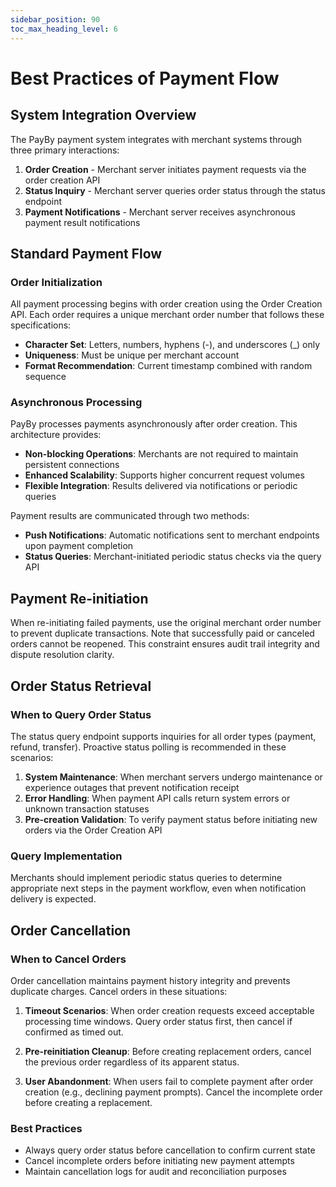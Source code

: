 ```yaml
---
sidebar_position: 90
toc_max_heading_level: 6
---
```


# Best Practices of Payment Flow

## System Integration Overview

The PayBy payment system integrates with merchant systems through three primary interactions:

1. **Order Creation** - Merchant server initiates payment requests via the order creation API
2. **Status Inquiry** - Merchant server queries order status through the status endpoint
3. **Payment Notifications** - Merchant server receives asynchronous payment result notifications

## Standard Payment Flow

### Order Initialization

All payment processing begins with order creation using the Order Creation API. Each order requires a unique merchant order number that follows these specifications:

- **Character Set**: Letters, numbers, hyphens (-), and underscores (_) only
- **Uniqueness**: Must be unique per merchant account
- **Format Recommendation**: Current timestamp combined with random sequence

### Asynchronous Processing

PayBy processes payments asynchronously after order creation. This architecture provides:

- **Non-blocking Operations**: Merchants are not required to maintain persistent connections
- **Enhanced Scalability**: Supports higher concurrent request volumes
- **Flexible Integration**: Results delivered via notifications or periodic queries

Payment results are communicated through two methods:

- **Push Notifications**: Automatic notifications sent to merchant endpoints upon payment completion
- **Status Queries**: Merchant-initiated periodic status checks via the query API

## Payment Re-initiation

When re-initiating failed payments, use the original merchant order number to prevent duplicate transactions. Note that successfully paid or canceled orders cannot be reopened. This constraint ensures audit trail integrity and dispute resolution clarity.

## Order Status Retrieval

### When to Query Order Status

The status query endpoint supports inquiries for all order types (payment, refund, transfer). Proactive status polling is recommended in these scenarios:

1. **System Maintenance**: When merchant servers undergo maintenance or experience outages that prevent notification receipt
2. **Error Handling**: When payment API calls return system errors or unknown transaction statuses  
3. **Pre-creation Validation**: To verify payment status before initiating new orders via the Order Creation API

### Query Implementation

Merchants should implement periodic status queries to determine appropriate next steps in the payment workflow, even when notification delivery is expected.

## Order Cancellation

### When to Cancel Orders

Order cancellation maintains payment history integrity and prevents duplicate charges. Cancel orders in these situations:

1. **Timeout Scenarios**: When order creation requests exceed acceptable processing time windows. Query order status first, then cancel if confirmed as timed out.

2. **Pre-reinitiation Cleanup**: Before creating replacement orders, cancel the previous order regardless of its apparent status.

3. **User Abandonment**: When users fail to complete payment after order creation (e.g., declining payment prompts). Cancel the incomplete order before creating a replacement.

### Best Practices

- Always query order status before cancellation to confirm current state
- Cancel incomplete orders before initiating new payment attempts
- Maintain cancellation logs for audit and reconciliation purposes

